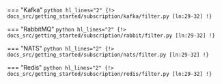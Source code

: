 === "Kafka"
    ```python hl_lines="2"
    {!> docs_src/getting_started/subscription/kafka/filter.py [ln:29-32] !}
    ```

=== "RabbitMQ"
    ```python hl_lines="2"
    {!> docs_src/getting_started/subscription/rabbit/filter.py [ln:29-32] !}
    ```

=== "NATS"
    ```python hl_lines="2"
    {!> docs_src/getting_started/subscription/nats/filter.py [ln:29-32] !}
    ```

=== "Redis"
    ```python hl_lines="2"
    {!> docs_src/getting_started/subscription/redis/filter.py [ln:29-32] !}
    ```